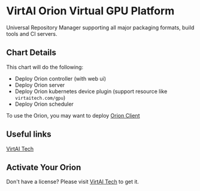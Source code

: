 # VirtAI Orion Virtual GPU Platform

Universal Repository Manager supporting all major packaging formats, build tools and CI servers.

## Chart Details

This chart will do the following:

* Deploy Orion controller (with web ui)
* Deploy Orion server
* Deploy Orion kubernetes device plugin (support resource like `virtaitech.com/gpu`)
* Deploy Orion scheduler

To use the Orion, you may want to deploy [Orion Client](https://virtai.tech/)

## Useful links

[VirtAI Tech](https://virtai.tech/)

## Activate Your Orion

Don't have a license? Please visit [VirtAI Tech](https://virtai.tech/) to get it.
